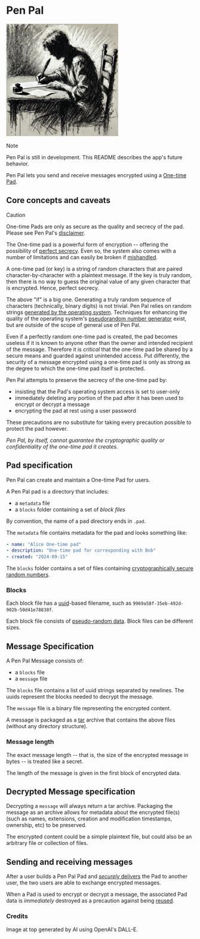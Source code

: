 # Pen Pal

<img src="./images/writing-a-letter.webp" alt="Writing a letter" width="300"/>

> [!NOTE]
> Pen Pal is still in development. This README describes the app's future behavior.

Pen Pal lets you send and receive messages encrypted using a
[One-time Pad](https://en.wikipedia.org/wiki/One-time_pad).

## Core concepts and caveats

> [!CAUTION]
> One-time Pads are only as secure as the quality and secrecy of the pad.
> Please see Pen Pal's [disclaimer](./DISCLAIMER.md).

The One-time pad is a powerful form of encryption -- offering the possibility of
[perfect secrecy](https://en.wikipedia.org/wiki/One-time_pad#Perfect_secrecy).
Even so, the system also comes with a number of limitations and
can easily be broken if [mishandled](https://en.wikipedia.org/wiki/One-time_pad#Problems).

A one-time pad (or key) is a string of random characters that are paired
character-by-character with a plaintext message.
If the key is truly random, then there is no way to guess
the original value of any given character that is encrypted.
Hence, perfect secrecy.

The above "if" is a big one.
Generating a truly random sequence of characters
(technically, binary digits) is not trivial.
Pen Pal relies on random strings
[generated by the operating system](https://docs.python.org/3/library/os.html#os.urandom).
Techniques for enhancing the quality of the operating system's
[pseudorandom number generator](https://en.wikipedia.org/wiki/Pseudorandom_number_generator) exist,
but are outside of the scope of general use of Pen Pal.

Even if a perfectly random one-time pad is created,
the pad becomes useless if it is known to anyone other than
the owner and intended recipient of the message.
Therefore it is _critical_ that the one-time pad be shared by a secure means
and guarded against unintended access.
Put differently, the security of a message encrypted using a one-time pad
is only as strong as the degree to which the one-time pad itself is protected.

Pen Pal attempts to preserve the secrecy of the one-time pad by:
- insisting that the Pad's operating system access is set to user-only
- immediately deleting any portion of the pad after it has been used to encrypt or decrypt a message
- encrypting the pad at rest using a user password

These precautions are no substitute for taking every precaution possible to protect the pad however.

*Pen Pal, by itself, cannot guarantee the cryptographic quality or confidentiality of the one-time pad it creates.*

## Pad specification

Pen Pal can create and maintain a One-time Pad for users.

A Pen Pal pad is a directory that includes:
- a `metadata` file
- a `blocks` folder containing a set of _block files_

By convention, the name of a pad directory ends in `.pad`.

The `metadata` file contains metadata for the pad and looks something like:

```yaml
- name: "Alice One-time pad"
- description: "One-time pad for corresponding with Bob"
- created: "2024-09-15"
```

The `blocks` folder contains a set of files containing
[cryptographically secure random numbers](https://cryptography.io/en/latest/random-numbers/#random-number-generation).

### Blocks

Each block file has a [uuid](https://docs.python.org/3/library/uuid.html)-based filename,
such as `9969a58f-35eb-492d-902b-50d41e78838f`.

Each block file consists of [pseudo-random data](https://en.wikipedia.org/wiki//dev/random).
Block files can be different sizes.

## Message Specification

A Pen Pal Message consists of:
- a `blocks` file
- a `message` file

The `blocks` file contains a list of uuid strings separated by newlines.
The uuids represent the blocks needed to decrypt the message.

The `message` file is a binary file representing the encrypted content.

A message is packaged as a [tar](https://www.man7.org/linux/man-pages/man1/tar.1.html) archive that contains the above files (without any directory structure).

### Message length

The exact message length -- that is, the size of the encrypted message in bytes --
is treated like a secret.

The length of the message is given in the first block of encrypted data.

## Decrypted Message specification

Decrypting a `message` will always return a tar archive.
Packaging the message as an archive allows for metadata about the encrypted file(s)
(such as names, extensions, creation and modification timestamps, ownership, etc)
to be preserved.

The encrypted content could be a simple plaintext file,
but could also be an arbitrary file or collection of files.

## Sending and receiving messages

After a user builds a Pen Pal Pad and
[_securely_ delivers](https://en.wikipedia.org/wiki/One-time_pad#Key_distribution) the Pad to another user,
the two users are able to exchange encrypted messages.

When a Pad is used to encrypt or decrypt a message, the associated Pad data is _immediately_ destroyed
as a precaution against being [reused](https://en.wikipedia.org/wiki/Venona_project#Decryption).

### Credits

Image at top generated by AI using OpenAI's DALL-E.
